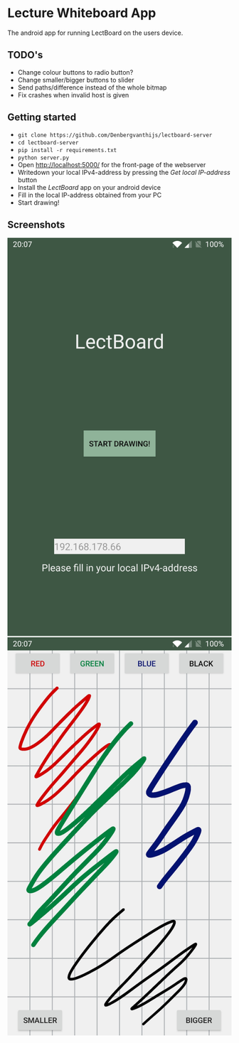 # Lecture Whiteboard App

The android app for running LectBoard on the users device.

## TODO's

* Change colour buttons to radio button?
* Change smaller/bigger buttons to slider
* Send paths/difference instead of the whole bitmap
* Fix crashes when invalid host is given

## Getting started

* `git clone https://github.com/Denbergvanthijs/lectboard-server`
* `cd lectboard-server`
* `pip install -r requirements.txt`
* `python server.py`
* Open [http://localhost:5000/](http://localhost:5000/) for the front-page of the webserver
* Writedown your local IPv4-address by pressing the _Get local IP-address_ button
* Install the _LectBoard_ app on your android device
* Fill in the local IP-address obtained from your PC
* Start drawing!

## Screenshots

![The homescreen](./img/home.jpg)
![The whiteboard](./img/whiteboard.jpg)

